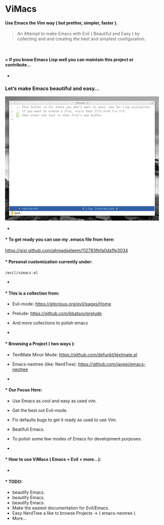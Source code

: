 ViMacs
======

#### Use Emacs the Vim way ( but prettier, simpler, faster ).

> An Attempt to make Emacs with Evil ( Beautiful and Easy ) by collecting and and creating the best and simplest configuration.

<br /> 

#### = If you know Emacs Lisp well you can maintain this project or contribute…

-

### Let’s make Emacs beautiful and easy…


![IMAGE](https://raw.githubusercontent.com/ahmadseleem/ViMacs/master/ViMacs.png)


-

#### * To get ready you can use my .emacs file from here:
https://gist.github.com/ahmadseleem/112793fbfa0da1fe3034


#### * Personal customization currently under:
`/evil/vimacs.el`

-

#### * This is a collection from:
- Evil-mode: https://gitorious.org/evil/pages/Home
- Prelude: https://github.com/bbatsov/prelude
- And more collections to polish emacs

-

#### * Browsing a Project ( two ways ):
- TextMate Minor Mode: https://github.com/defunkt/textmate.el
- Emacs-neotree (like: NerdTree): https://github.com/jaypei/emacs-neotree

-

#### * Our Focus Here:
- Use Emacs as cool and easy as used vim.
- Get the best out Evil-mode.
- Fix defaults bugs to get it ready as used to use Vim.
- Beatifull Emacs.
- To polish some few modes of Emacs for development purposes.

-

#### * How to use ViMacs ( Emacs + Evil + more...):

-

#### * TODO:
- beautify Emacs.
- beautify Emacs.
- beautify Emacs.
- Make the easiest documentation for Evil/Emacs.
- Easy NerdTree a like to browse Projects -> ( emacs-neotree ).
- More…
